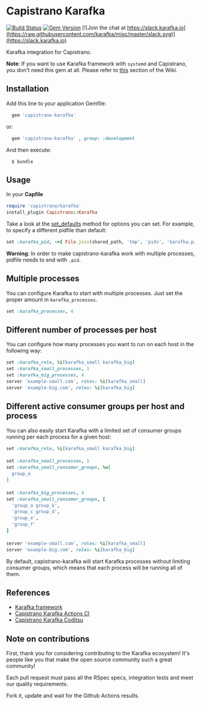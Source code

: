 # Capistrano Karafka

[![Build Status](https://github.com/karafka/capistrano-karafka/workflows/ci/badge.svg)](https://github.com/karafka/capistrano-karafka/actions?query=workflow%3Aci)
[![Gem Version](https://badge.fury.io/rb/capistrano-karafka.svg)](http://badge.fury.io/rb/capistrano-karafka)
[![Join the chat at https://slack.karafka.io](https://raw.githubusercontent.com/karafka/misc/master/slack.svg)](https://slack.karafka.io)

Karafka integration for Capistrano.

**Note**: If you want to use Karafka framework with `systemd` and Capistrano, you don't need this gem at all. Please refer to [this](https://github.com/karafka/karafka/wiki/Deployment#systemd--capistrano) section of the Wiki.

## Installation

Add this line to your application Gemfile:

```ruby
  gem 'capistrano-karafka'
```

or:

```ruby
  gem 'capistrano-karafka' , group: :development
```

And then execute:

```
  $ bundle
```

## Usage

In your **Capfile**

```ruby
require 'capistrano/karafka'
install_plugin Capistrano::Karafka
```

Take a look at the [set_defaults](https://github.com/karafka/capistrano-karafka/blob/master/lib/capistrano/karafka.rb#L16) method for options you can set. For example, to specify a different pidfile than default:

```ruby
set :karafka_pid, ->{ File.join(shared_path, 'tmp', 'pids', 'karafka.pid') }
```

**Warning**: In order to make capistrano-karafka work with multiple processes, pidfile needs to end with ```.pid```.

## Multiple processes

You can configure Karafka to start with multiple processes. Just set the proper amount in ```karafka_processes```.

```ruby
set :karafka_processes, 4
```

## Different number of processes per host

You can configure how many processes you want to run on each host in the following way:

```ruby
set :karafka_role, %i[karafka_small karafka_big]
set :karafka_small_processes, 1
set :karafka_big_processes, 4
server 'example-small.com', roles: %i[karafka_small]
server 'example-big.com', roles: %i[karafka_big]
```

## Different active consumer groups per host and process

You can also easily start Karafka with a limited set of consumer groups running per each process for a given host:

```ruby
set :karafka_role, %i[karafka_small karafka_big]

set :karafka_small_processes, 1
set :karafka_small_consumer_groups, %w[
  group_a
]

set :karafka_big_processes, 4
set :karafka_small_consumer_groups, [
  'group_a group_b',
  'group_c group_d',
  'group_e',
  'group_f'
]

server 'example-small.com', roles: %i[karafka_small]
server 'example-big.com', roles: %i[karafka_big]
```

By default, capistrano-karafka will start Karafka processes without limiting consumer groups, which means that each process will be running all of them.

## References

* [Karafka framework](https://github.com/karafka/karafka)
* [Capistrano Karafka Actions CI](https://github.com/karafka/capistrano-karafka/actions?query=workflow%3Aci)
* [Capistrano Karafka Coditsu](https://app.coditsu.io/karafka/repositories/capistrano-karafka)

## Note on contributions

First, thank you for considering contributing to the Karafka ecosystem! It's people like you that make the open source community such a great community!

Each pull request must pass all the RSpec specs, integration tests and meet our quality requirements.

Fork it, update and wait for the Github Actions results.
